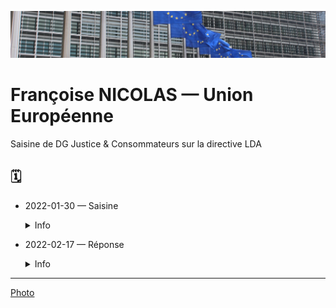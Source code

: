 ![img](../_aux/berlay_Commons.png)
# Françoise NICOLAS — Union Européenne

Saisine de DG Justice & Consommateurs sur la directive LDA

## 🗓
* 2022-01-30 — Saisine
    <details>
      <summary>Info</summary>
    
    * Service: DG Justice & Consommateurs
    * [document](../pieces/identifiant/acfb12ff)
    </details>

* 2022-02-17 — Réponse
    <details>
      <summary>Info</summary>
    
    * Signé: [Ingrid BELLANDER TODINO](whoswho.md#bellander)
    * [document](../pieces/identifiant/114d5f23)
    </details>

---
[Photo](./cewiki-attrib.md#berlay)
